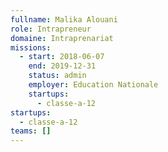 ```yaml
---
fullname: Malika Alouani
role: Intrapreneur
domaine: Intraprenariat
missions:
  - start: 2018-06-07
    end: 2019-12-31
    status: admin
    employer: Education Nationale
    startups:
      - classe-a-12
startups:
  - classe-a-12
teams: []
---
```

